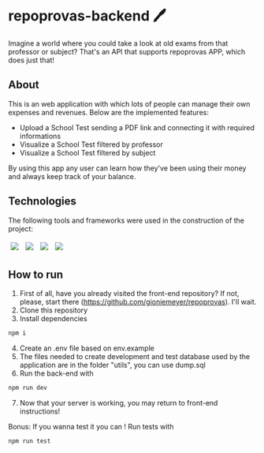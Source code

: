 # repoprovas-backend 🖊️

Imagine a world where you could take a look at old exams from that professor or subject? That's an API that supports repoprovas APP, which does just that!

## About

This is an web application with which lots of people can manage their own expenses and revenues. Below are the implemented features:

- Upload a School Test sending a PDF link and connecting it with required informations
- Visualize a School Test filtered by professor
- Visualize a School Test filtered by subject

By using this app any user can learn how they've been using their money and always keep track of your balance.

## Technologies
The following tools and frameworks were used in the construction of the project:<br>
<p>
  <img style='margin: 5px;' src='https://img.shields.io/badge/Node.js-339933?style=for-the-badge&logo=nodedotjs&logoColor=white'>
  <img style='margin: 5px;' src='https://img.shields.io/badge/PostgreSQL-316192?style=for-the-badge&logo=postgresql&logoColor=white'>
  <img style='margin: 5px;' src="https://img.shields.io/badge/Express.js-000000?style=for-the-badge&logo=express&logoColor=white"/>
  <img style='margin: 5px;' src="https://img.shields.io/badge/Jest-C21325?style=for-the-badge&logo=jest&logoColor=white"/>
</p>

## How to run

1. First of all, have you already visited the front-end repository? If not, please, start there (https://github.com/gioniemeyer/repoprovas). I'll wait.
2. Clone this repository
3. Install dependencies
```bash
npm i
```
4. Create an .env file based on env.example
5. The files needed to create development and test database used by the application are in the folder "utils", you can use dump.sql
6. Run the back-end with
```bash
npm run dev
```
7. Now that your server is working, you may return to front-end instructions!

Bonus: If you wanna test it you can ! Run tests with
```bash
npm run test
```
